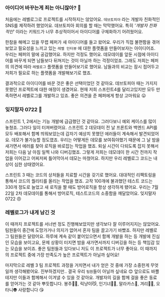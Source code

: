 ### 아이디어 바꾸는게 죄는 아니잖아? 🥸
처음에는 레벨로그로 프로젝트를 시작하지는 않았어요. `데브토피아` 라는 개발자 친화적인 SNS를 제작하려 했었어요. 데브토피아 회의를 할 때는 막막했어요. 특히 *'개발자 친화적인'* 이라는 키워드가 너무 추상적이어서 아이디어를 구체화하기 어려웠어요.

한참을 해메고 있을 무렵 페퍼가 새 아이디어를 들고 왔어요. 우리가 직접 불편함을 겪어 보았고 필요성을 느끼고 있는 `레벨 인터뷰` 에 대한 플랫폼을 만들어보자는 아이디어죠. 우리는 페퍼의 말에 공감했어요. 하지만 걱정도 했어요. 데모데이를 앞둔 시점에 아이디어를 바꾸게 되면 남들보다 뒤쳐지는 것이 아닐까 하는 걱정이었죠. 그래도 저희는 페퍼의 의견에 따라 `레벨로그` 플랫폼을 만들어보기로 했어요. 남들과의 비교는 잠시 접어두고 저희가 필요로 하는 플랫폼을 개발해보기로 했죠.

결과적으로 아이디어를 바꾼 것은 좋은 선택이었던 것 같아요. 데브토피아 때는 가지지 못했던 프로젝트에 대한 애정이 생겼어요. 현재 저희 스프린트4를 달리고있지만 모두 만족하면서 레벨로그를 개발하고 있죠. 좋은 의견을 준 페퍼에게 항상 고마워요 😛

### 잊지말자 0722 🥲
스프린트 1, 2에서는 기능 개발에 급급했던 것 같아요. 그러다보니 예외 케이스를 많이 놓쳤죠. 그러다 일이 터져버렸어요. 스프린트 2 데모데이 전 날 프론트와 백엔드 API를 모두 배포해서 함꼐 띄워보았는데 갑자기 예상치 못했던 에러들이 계속해서 발견되었어요. 데모가 불가능할 정도였죠. 우리는 어떻게든 데모를 보여줘야했기 때문에 그 날 밤을 새가면서 에러를 찾아 로직을 바로잡는 작업을 했죠. 퇴실 시간이 다되도록 잡지 못해서 저희는 다음 날 아침 일찍 나와 디버깅했죠. 그렇게 저희는 데모데이 한 시간 전까지 작업을 이어갔고 어찌저찌 틀어막아서 데모는 마쳤어요. 하지만 우리 레벨로그 코드는 내상이 심한 상태였어요.

스프린트 3 때는 코드의 상처들을 치료할 시간을 갖기로 했어요. 대대적인 리팩토링을 통해서 코드의 퀄리티를 올리는 작업을 했죠. 고작 100개에 불과했던 테스트 코드는 330개 정도로 늘었고 새 로직을 짤 때도 방어로직을 항상 생각하게 됐어요. 우리는 7월 22일 2차 데모데이를 통해서 방어로직, 테스트코드의 소중함을 깨달았어요. 잊지말자 0722 😠

### 레벨로그가 내게 남긴 것
이 때까지 프로젝트를 서너번 정도 진행해보았지만 생각보다 잘 이루어지지는 않았어요. 팀원들이 중간에 도망가거나 의지가 없어서 혼자 팀을 끌고가기 바빴죠. 하지만 레벨로그 팀원들은 달랐어요. 하루에 계속 같이 붙어있으면서 함께 개발을 하는 등 개발에 진심인 모습을 보이고요, 문제 상황이 터지면 밤을 새가면서까지 디버깅을 하는 등 책임감 있는 모습을 보이죠. 좋은 팀원들과 있다보니 저도 이 프로젝트가 너무 좋아요. 이 때까지의 프로젝트 중에 가장 만족도가 높은 프로젝트가 아닐까 싶어요!

마지막으로 레벨 3 팀 프로젝트 과정을 거치면서 내가 얻은 것 중에 가장 소중한게 무엇일까 생각해봤어요. 진부하겠지만.. 결국 우리 `팀원`들이 아닐까 싶네요 😊 앞으로도 바쁠테지만 이들과 함께해서 이겨낼 수 있을 것 같아요.
개발자의 길을 함께 걸을 좋은 동료를 얻어가는 것 같아 뿌듯합니다. 봉주🏃‍♀️, 릭냥이😼, 인기녀👸🏻, 말라카스🦿, 겨리👶🏻, 오타니👽 사랑합니다 😘